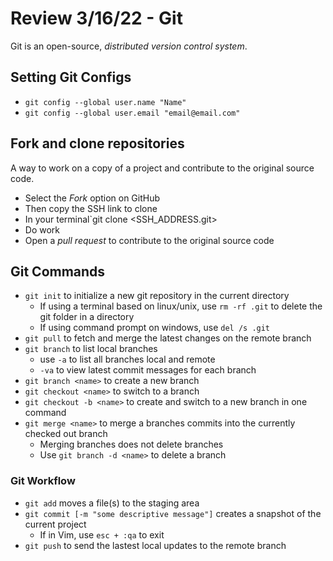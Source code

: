 # Review 3/16/22 - Git

Git is an open-source, _distributed version control system_.

## Setting Git Configs

- `git config --global user.name "Name"`
- `git config --global user.email "email@email.com"`

## Fork and clone repositories

A way to work on a copy of a project and contribute to the original source code.

- Select the _Fork_ option on GitHub
- Then copy the SSH link to clone
- In your terminal`git clone <SSH_ADDRESS.git>
- Do work
- Open a _pull request_ to contribute to the original source code

## Git Commands

- `git init` to initialize a new git repository in the current directory
  - If using a terminal based on linux/unix, use `rm -rf .git` to delete the git folder in a directory
  - If using command prompt on windows, use `del /s .git`
- `git pull` to fetch and merge the latest changes on the remote branch
- `git branch` to list local branches
  - use `-a` to list all branches local and remote
  - `-va` to view latest commit messages for each branch
- `git branch <name>` to create a new branch
- `git checkout <name>` to switch to a branch
- `git checkout -b <name>` to create and switch to a new branch in one command
- `git merge <name>` to merge a branches commits into the currently checked out branch
  - Merging branches does not delete branches
  - Use `git branch -d <name>` to delete a branch

### Git Workflow

- `git add` moves a file(s) to the staging area
- `git commit [-m "some descriptive message"]` creates a snapshot of the current project
  - If in Vim, use `esc + :qa` to exit
- `git push` to send the lastest local updates to the remote branch
